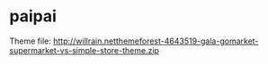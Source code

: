 paipai
======

Theme file:
http://willrain.netthemeforest-4643519-gala-gomarket-supermarket-vs-simple-store-theme.zip
